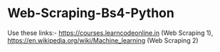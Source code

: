 # Web-Scraping-Bs4-Python
Use these links:- https://courses.learncodeonline.in               (Web Scraping 1),
                  https://en.wikipedia.org/wiki/Machine_learning   (Web Scraping 2)
